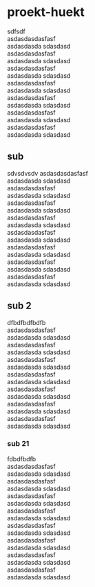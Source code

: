 # proekt-huekt
sdfsdf  
asdasdasdasfasf  
asdasdasda sdasdasd  
asdasdasdasfasf  
asdasdasda sdasdasd  
asdasdasdasfasf  
asdasdasda sdasdasd  
asdasdasdasfasf  
asdasdasda sdasdasd  
asdasdasdasfasf  
asdasdasda sdasdasd  
asdasdasdasfasf  
asdasdasda sdasdasd  
asdasdasdasfasf  
asdasdasda sdasdasd  


## sub
sdvsdvsdv
asdasdasdasfasf  
asdasdasda sdasdasd  
asdasdasdasfasf  
asdasdasda sdasdasd  
asdasdasdasfasf  
asdasdasda sdasdasd  
asdasdasdasfasf  
asdasdasda sdasdasd  
asdasdasdasfasf  
asdasdasda sdasdasd  
asdasdasdasfasf  
asdasdasda sdasdasd  
asdasdasdasfasf  
asdasdasda sdasdasd  
asdasdasdasfasf  
asdasdasda sdasdasd  

## sub 2

dfbdfbdfbdfb  
asdasdasdasfasf  
asdasdasda sdasdasd  
asdasdasdasfasf  
asdasdasda sdasdasd  
asdasdasdasfasf  
asdasdasda sdasdasd  
asdasdasdasfasf  
asdasdasda sdasdasd  
asdasdasdasfasf  
asdasdasda sdasdasd  
asdasdasdasfasf  
asdasdasda sdasdasd  
asdasdasdasfasf  
asdasdasda sdasdasd  

### sub 21
fdbdfbdfb  
asdasdasdasfasf  
asdasdasda sdasdasd  
asdasdasdasfasf  
asdasdasda sdasdasd  
asdasdasdasfasf  
asdasdasda sdasdasd  
asdasdasdasfasf  
asdasdasda sdasdasd  
asdasdasdasfasf  
asdasdasda sdasdasd  
asdasdasdasfasf  
asdasdasda sdasdasd  
asdasdasdasfasf  
asdasdasda sdasdasd  
asdasdasdasfasf  
asdasdasda sdasdasd  
